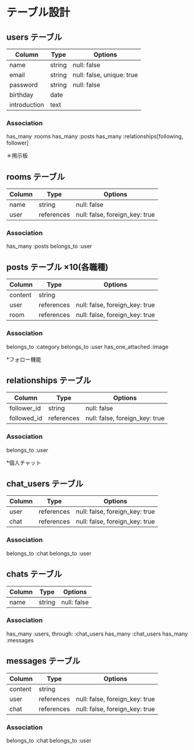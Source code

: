 # テーブル設計

## users テーブル
| Column       | Type       | Options                    |
| -------------| ---------- | -------------------------- |
| name         | string     | null: false                |
| email        | string     | null: false, unique: true  |
| password     | string     | null: false                |
| birthday     | date       |                            |
| introduction | text       |                            |
### Association
has_many :rooms
has_many :posts
has_many :relationships[following, follower]


＊掲示板
## rooms テーブル
| Column | Type       | Options                        |
| -------| ---------- | ------------------------------ |
| name   | string     | null: false                    |
| user   | references | null: false, foreign_key: true |
### Association
has_many :posts
belongs_to :user

## posts テーブル ×10(各職種)
| Column  | Type       | Options                        |
| ------- | ---------- | ------------------------------ |
| content | string     |                                |
| user    | references | null: false, foreign_key: true |
| room    | references | null: false, foreign_key: true |
### Association
belongs_to :category
belongs_to :user
has_one_attached :image


*フォロー機能
## relationships テーブル
| Column        | Type       | Options                        |
| ------------- | ---------- | ------------------------------ |
| follower_id   | string     | null: false                    |
| followed_id   | references | null: false, foreign_key: true |
### Association
belongs_to :user


*個人チャット
## chat_users テーブル
| Column | Type       | Options                        |
| ------ | ---------- | ------------------------------ |
| user   | references | null: false, foreign_key: true |
| chat   | references | null: false, foreign_key: true |
### Association
belongs_to :chat
belongs_to :user

## chats テーブル
| Column | Type   | Options     |
| ------ | ------ | ----------- |
| name   | string | null: false |
### Association
has_many :users, through: :chat_users
has_many :chat_users
has_many :messages

## messages テーブル
| Column  | Type       | Options                        |
| ------- | ---------- | ------------------------------ |
| content | string     |                                |
| user    | references | null: false, foreign_key: true |
| chat    | references | null: false, foreign_key: true |
### Association
belongs_to :chat
belongs_to :user
